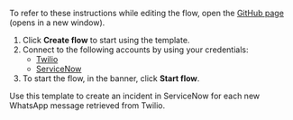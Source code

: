 To refer to these instructions while editing the flow, open the [GitHub page](https://github.com/ot4i/app-connect-templates/tree/master/resources/markdown/Create%20an%20incident%20in%20ServiceNow%20for%20each%20new%20WhatsApp%20message%20retrieved%20from%20Twilio_instructions.md) (opens in a new window).

1. Click **Create flow** to start using the template.
2. Connect to the following accounts by using your credentials:
   - [Twilio](https://www.ibm.com/docs/en/app-connect/containers_cd?topic=apps-twilio)
   - [ServiceNow](https://www.ibm.com/docs/en/app-connect/containers_cd?topic=apps-servicenow)
3. To start the flow, in the banner, click **Start flow**.


Use this template to create an incident in ServiceNow for each new WhatsApp message retrieved from Twilio.